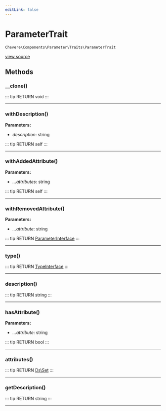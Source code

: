 ```yaml
---
editLink: false
---
```


# ParameterTrait

`Chevere\Components\Parameter\Traits\ParameterTrait`

[view source](https://github.com/chevere/chevere/blob/master/src/Chevere/Components/Parameter/Traits/ParameterTrait.php)

## Methods

### __clone()

::: tip RETURN
void
:::

---

### withDescription()

**Parameters:**

- *description*: string

::: tip RETURN
self
:::

---

### withAddedAttribute()

**Parameters:**

- *...attributes*: string

::: tip RETURN
self
:::

---

### withRemovedAttribute()

**Parameters:**

- *...attribute*: string

::: tip RETURN
[ParameterInterface](../../../Interfaces/Parameter/ParameterInterface.md)
:::

---

### type()

::: tip RETURN
[TypeInterface](../../../Interfaces/Type/TypeInterface.md)
:::

---

### description()

::: tip RETURN
string
:::

---

### hasAttribute()

**Parameters:**

- *...attribute*: string

::: tip RETURN
bool
:::

---

### attributes()

::: tip RETURN
[Ds\Set](https://www.php.net/manual/class.ds\set)
:::

---

### getDescription()

::: tip RETURN
string
:::

---
